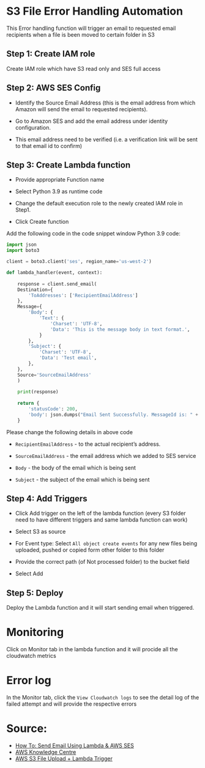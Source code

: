 # S3 File Error Handling Automation

This Error handling function will trigger an email to requested email recipients when a file is been moved to certain folder in S3 


## Step 1: Create IAM role

Create IAM role which have S3 read only and SES full access

## Step 2: AWS SES Config
* Identify the Source Email Address (this is the email address from which Amazon will send the email to requested recipients).

* Go to Amazon SES and add the email address under identity configuration. 

* This email address need to be verified (i.e. a verification link will be sent to that email id to confirm) 

## Step 3: Create Lambda function 

* Provide appropriate Function name

* Select Python 3.9 as runtime code

* Change the default execution role to the newly created IAM role in Step1.

* Click Create function 

Add the following code in the code snippet window 
Python 3.9 code:

```python
import json
import boto3

client = boto3.client('ses', region_name='us-west-2')

def lambda_handler(event, context):
    
    response = client.send_email(
    Destination={
        'ToAddresses': ['RecipientEmailAddress']
    },
    Message={
        'Body': {
            'Text': {
                'Charset': 'UTF-8',
                'Data': 'This is the message body in text format.',
            }
        },
        'Subject': {
            'Charset': 'UTF-8',
            'Data': 'Test email',
        },
    },
    Source='SourceEmailAddress'
    )
    
    print(response)
    
    return {
        'statusCode': 200,
        'body': json.dumps("Email Sent Successfully. MessageId is: " + response['MessageId'])
    }
```
Please change the following details in above code

* `RecipientEmailAddress` - to the actual recipient’s address.

* `SourceEmailAddress` - the email address which we added to SES service

* `Body` - the body of the email which is being sent

* `Subject` - the subject of the email which is being sent

## Step 4: Add Triggers

* Click Add trigger on the left of the lambda function (every S3 folder need to have different triggers and same lambda function can work)

* Select S3 as source

* For Event type: Select `All object create events` for any new files being uploaded, pushed or copied form other folder to this folder

* Provide the correct path (of Not processed folder) to the bucket field 

* Select Add

## Step 5: Deploy 

Deploy the Lambda function and it will start sending email when triggered. 

# Monitoring
Click on Monitor tab in the lambda function and it will procide all the cloudwatch metrics

# Error log
In the Monitor tab, click the `View Cloudwatch logs` to see the detail log of the failed attempt and will provide the respective errors 

# Source:
* [How To: Send Email Using Lambda & AWS SES](https://www.youtube.com/watch?v=o7l9JY2JeoE)  
* [AWS Knowledge Centre](https://repost.aws/knowledge-center/lambda-send-email-ses)
* [AWS S3 File Upload + Lambda Trigger](https://www.youtube.com/watch?v=OJrxbr9ebDE)
